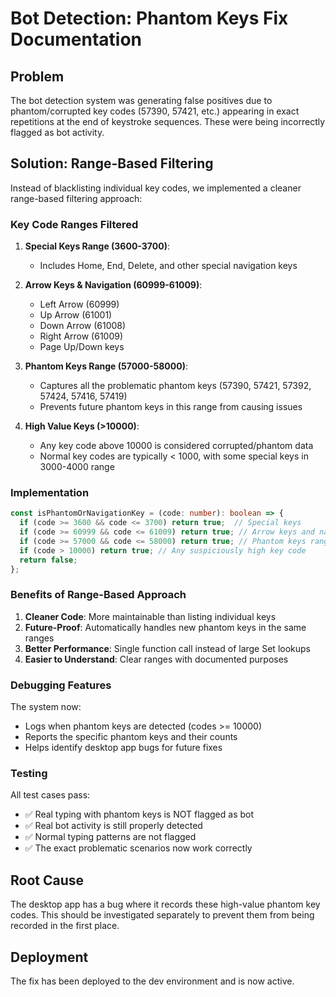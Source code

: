 # Bot Detection: Phantom Keys Fix Documentation

## Problem
The bot detection system was generating false positives due to phantom/corrupted key codes (57390, 57421, etc.) appearing in exact repetitions at the end of keystroke sequences. These were being incorrectly flagged as bot activity.

## Solution: Range-Based Filtering

Instead of blacklisting individual key codes, we implemented a cleaner range-based filtering approach:

### Key Code Ranges Filtered

1. **Special Keys Range (3600-3700)**:
   - Includes Home, End, Delete, and other special navigation keys

2. **Arrow Keys & Navigation (60999-61009)**:
   - Left Arrow (60999)
   - Up Arrow (61001)
   - Down Arrow (61008)
   - Right Arrow (61009)
   - Page Up/Down keys

3. **Phantom Keys Range (57000-58000)**:
   - Captures all the problematic phantom keys (57390, 57421, 57392, 57424, 57416, 57419)
   - Prevents future phantom keys in this range from causing issues

4. **High Value Keys (>10000)**:
   - Any key code above 10000 is considered corrupted/phantom data
   - Normal key codes are typically < 1000, with some special keys in 3000-4000 range

### Implementation

```typescript
const isPhantomOrNavigationKey = (code: number): boolean => {
  if (code >= 3600 && code <= 3700) return true;  // Special keys
  if (code >= 60999 && code <= 61009) return true; // Arrow keys and navigation
  if (code >= 57000 && code <= 58000) return true; // Phantom keys range
  if (code > 10000) return true; // Any suspiciously high key code
  return false;
};
```

### Benefits of Range-Based Approach

1. **Cleaner Code**: More maintainable than listing individual keys
2. **Future-Proof**: Automatically handles new phantom keys in the same ranges
3. **Better Performance**: Single function call instead of large Set lookups
4. **Easier to Understand**: Clear ranges with documented purposes

### Debugging Features

The system now:
- Logs when phantom keys are detected (codes >= 10000)
- Reports the specific phantom keys and their counts
- Helps identify desktop app bugs for future fixes

### Testing

All test cases pass:
- ✅ Real typing with phantom keys is NOT flagged as bot
- ✅ Real bot activity is still properly detected
- ✅ Normal typing patterns are not flagged
- ✅ The exact problematic scenarios now work correctly

## Root Cause

The desktop app has a bug where it records these high-value phantom key codes. This should be investigated separately to prevent them from being recorded in the first place.

## Deployment

The fix has been deployed to the dev environment and is now active.